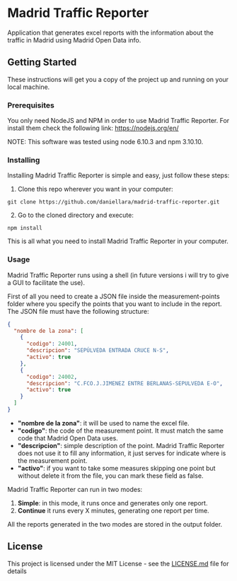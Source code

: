 # Madrid Traffic Reporter
Application that generates excel reports with the information about the traffic in Madrid using Madrid Open Data info.

## Getting Started
These instructions will get you a copy of the project up and running on your local machine.

### Prerequisites
You only need NodeJS and NPM in order to use Madrid Traffic Reporter. For install them check the following link:
https://nodejs.org/en/

NOTE: This software was tested using node 6.10.3 and npm 3.10.10.

### Installing
Installing Madrid Traffic Reporter is simple and easy, just follow these steps:

1. Clone this repo wherever you want in your computer:
```
git clone https://github.com/daniellara/madrid-traffic-reporter.git
```

2. Go to the cloned directory and execute:
```
npm install
```

This is all what you need to install Madrid Traffic Reporter in your computer.

### Usage
Madrid Traffic Reporter runs using a shell (in future versions i will try to give a GUI to facilitate the use).

First of all you need to create a JSON file inside the measurement-points folder where you specify the points that you want to include in the report. The JSON file must have the following structure:
```json
{
  "nombre de la zona": [
    {
      "codigo": 24001,
      "descripcion": "SEPÚLVEDA ENTRADA CRUCE N-S",
      "activo": true
    },
    {
      "codigo": 24002,
      "descripcion": "C.FCO.J.JIMENEZ ENTRE BERLANAS-SEPULVEDA E-O",
      "activo": true
    }
  ]
}
```
* **"nombre de la zona"**: it will be used to name the excel file.
* **"codigo"**: the code of the measurement point. It must match the same code that Madrid Open Data uses.
* **"descripcion"**: simple description of the point. Madrid Traffic Reporter does not use it to fill any information, it just serves for indicate where is the measurement point.
* **"activo"**: if you want to take some measures skipping one point but without delete it from the file, you can mark these field as false.

Madrid Traffic Reporter can run in two modes:
  1. **Simple**: in this mode, it runs once and generates only one report.
  2. **Continue** it runs every X minutes, generating one report per time.

All the reports generated in the two modes are stored in the output folder.

## License
This project is licensed under the MIT License - see the [LICENSE.md](LICENSE.md) file for details
